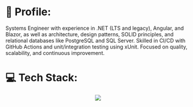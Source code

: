 # 💫 Profile:
Systems Engineer with experience in .NET (LTS and legacy), Angular, and Blazor, as well as architecture, design patterns, SOLID principles, and relational databases like PostgreSQL and SQL Server. Skilled in CI/CD with GitHub Actions and unit/integration testing using xUnit. Focused on quality, scalability, and continuous improvement.


# 💻 Tech Stack:
<p align="center">
  <a href="https://skillicons.dev">
    <img src="https://skillicons.dev/icons?i=cs,dotnet,ts,angular,postman,githubactions,postgres,docker,tailwind,bootstrap" />
  </a>
</p>






